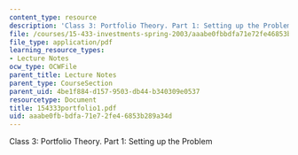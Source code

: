 ```yaml
---
content_type: resource
description: 'Class 3: Portfolio Theory. Part 1: Setting up the Problem'
file: /courses/15-433-investments-spring-2003/aaabe0fbbdfa71e72fe46853b289a34d_154333portfolio1.pdf
file_type: application/pdf
learning_resource_types:
- Lecture Notes
ocw_type: OCWFile
parent_title: Lecture Notes
parent_type: CourseSection
parent_uid: 4be1f884-d157-9503-db44-b340309e0537
resourcetype: Document
title: 154333portfolio1.pdf
uid: aaabe0fb-bdfa-71e7-2fe4-6853b289a34d
---
```

Class 3: Portfolio Theory. Part 1: Setting up the Problem


